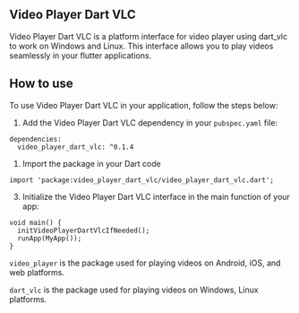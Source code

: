 ## Video Player Dart VLC
Video Player Dart VLC is a platform interface for video player using dart_vlc to work on Windows and Linux. This interface allows you to play videos seamlessly in your flutter applications.
## How to use
To use Video Player Dart VLC in your application, follow the steps below:

1. Add the Video Player Dart VLC dependency in your `pubspec.yaml` file:


```
dependencies:
  video_player_dart_vlc: ^0.1.4
```
1. Import the package in your Dart code
```
import 'package:video_player_dart_vlc/video_player_dart_vlc.dart';
```
3. Initialize the Video Player Dart VLC interface in the main function of your app:</li></ol>
```
void main() {
  initVideoPlayerDartVlcIfNeeded();
  runApp(MyApp());
}
```

`video_player` is the package used for playing videos on Android, iOS, and web platforms.

`dart_vlc` is the package used for playing videos on Windows, Linux platforms.

